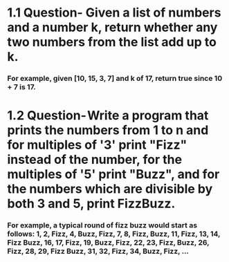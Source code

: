 # 1.1  Question- Given a list of numbers and a number k, return whether any two numbers from the list add up to k.
### For example, given [10, 15, 3, 7] and k of 17, return true since 10 + 7 is 17.

# 1.2 Question- Write a program that prints the numbers from 1 to n and for multiples of '3' print "Fizz" instead of the number, for the multiples of '5' print "Buzz", and for the numbers which are divisible by both 3 and 5, print FizzBuzz.
### For example, a typical round of fizz buzz would start as follows: 1, 2, Fizz, 4, Buzz, Fizz, 7, 8, Fizz, Buzz, 11, Fizz, 13, 14, Fizz Buzz, 16, 17, Fizz, 19, Buzz, Fizz, 22, 23, Fizz, Buzz, 26, Fizz, 28, 29, Fizz Buzz, 31, 32, Fizz, 34, Buzz, Fizz, …

